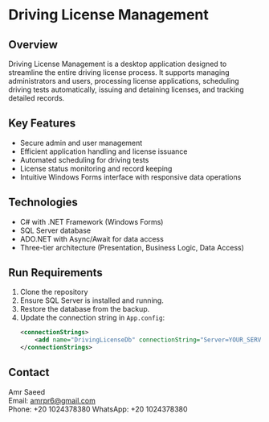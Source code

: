 # Driving License Management

## Overview  
Driving License Management is a desktop application designed to streamline the entire driving license process. It supports managing administrators and users, processing license applications, scheduling driving tests automatically, issuing and detaining licenses, and tracking detailed records.

## Key Features  
- Secure admin and user management  
- Efficient application handling and license issuance  
- Automated scheduling for driving tests  
- License status monitoring and record keeping  
- Intuitive Windows Forms interface with responsive data operations  

## Technologies  
- C# with .NET Framework (Windows Forms)  
- SQL Server database  
- ADO.NET with Async/Await for data access  
- Three-tier architecture (Presentation, Business Logic, Data Access)

## Run Requirements  
1. Clone the repository
2. Ensure SQL Server is installed and running.  
3. Restore the database from the backup.  
4. Update the connection string in `App.config`:  
   ```xml
   <connectionStrings>
       <add name="DrivingLicenseDb" connectionString="Server=YOUR_SERVER;Database=YOUR_DB;Trusted_Connection=True;" providerName="System.Data.SqlClient" />
   </connectionStrings>

## Contact  
Amr Saeed  
Email: amrpr6@gmail.com  
Phone: +20 1024378380
WhatsApp: +20 1024378380

